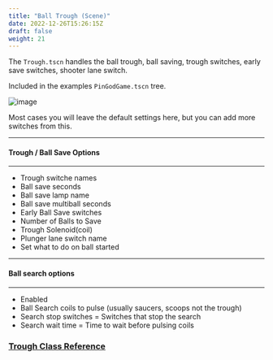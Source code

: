 ```yaml
---
title: "Ball Trough (Scene)"
date: 2022-12-26T15:26:15Z
draft: false
weight: 21
---
```


The `Trough.tscn` handles the ball trough, ball saving, trough switches, early save switches, shooter lane switch.

Included in the examples `PinGodGame.tscn` tree.

![image](../../images/trough_options.jpg)

Most cases you will leave the default settings here, but you can add more switches from this.

---
#### Trough / Ball Save Options
---

- Trough switche names
- Ball save seconds
- Ball save lamp name
- Ball save multiball seconds
- Early Ball Save switches
- Number of Balls to Save
- Trough Solenoid(coil)
- Plunger lane switch name
- Set what to do on ball started

---
#### Ball search options
---

- Enabled
- Ball Search coils to pulse (usually saucers, scoops not the trough)
- Search stop switches = Switches that stop the search
- Search wait time = Time to wait before pulsing coils

### [Trough Class Reference](/pingod-addons/html/classTrough.html)
